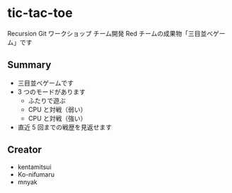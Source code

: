 # tic-tac-toe

Recursion Git ワークショップ チーム開発 Red チームの成果物「三目並べゲーム」です

## Summary

-   三目並べゲームです
-   3 つのモードがあります
    -   ふたりで遊ぶ
    -   CPU と対戦（弱い）
    -   CPU と対戦（強い）
-   直近 5 回までの戦歴を見返せます

## Creator

-   kentamitsui
-   Ko-nifumaru
-   mnyak
